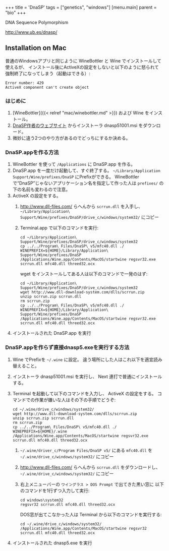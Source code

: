 +++
title = 'DnaSP'
tags = ["genetics", "windows"]
[menu.main]
  parent = "bio"
+++

DNA Sequence Polymorphism

<http://www.ub.es/dnasp/>

## Installation on Mac

普通のWindowsアプリと同じように WineBottler と Wine
でインストールして使えるが、
インストール後にActiveXの設定をしないと以下のように怒られて
強制終了になってしまう（起動はできる）:

    Error number: 429
    ActiveX component can't create object

### はじめに

1.  [WineBottler]({{< relref "mac/winebottler.md" >}}) および Wine をインストール。
2.  [DnaSP作者のウェブサイト](http://www.ub.es/dnasp/) からインストーラ
    dnasp51001.msi をダウンロード。
3.  微妙に違う2つのやり方があるのでどっちにするか決める。

### DnaSP.appを作る方法

1.  WineBottler を使って `/Applications` に DnaSP.app を作る。
2.  DnaSP.app を一度だけ起動して、すぐ終了する。
    `~/Library/Application Support/Wine/prefixes/DnaSP`
    にPrefixができる。
    WineBottler で“DnaSP”じゃないアプリケーション名を指定して作った人は
    `prefixes/` の下の名前も変わるので注意。
3.  ActiveX の設定をする。
    1.  <http://www.dll-files.com/> らへんから
        `scrrun.dll` を入手し、
        `~/Library/Application\ Support/Wine/prefixes/DnaSP/drive_c/windows/system32/`
        にコピー
    2.  Terminal.app で以下のコマンドを実行:

            cd ~/Library/Application\ Support/Wine/prefixes/DnaSP/drive_c/windows/system32
            cp ../../Program\ Files/DnaSP\ v5/mfc40.dll ./
            WINEPREFIX=${HOME}/Library/Application\ Support/Wine/prefixes/DnaSP /Applications/Wine.app/Contents/MacOS/startwine regsvr32.exe scrrun.dll mfc40.dll threed32.ocx

        wget をインストールしてある人は以下のコマンドで一発のはず:

            cd ~/Library/Application\ Support/Wine/prefixes/DnaSP/drive_c/windows/system32
            wget http://www.dll-download-system.com/dlls/scrrun.zip
            unzip scrrun.zip scrrun.dll
            rm scrrun.zip
            cp ../../Program\ Files/DnaSP\ v5/mfc40.dll ./
            WINEPREFIX=${HOME}/Library/Application\ Support/Wine/prefixes/DnaSP /Applications/Wine.app/Contents/MacOS/startwine regsvr32.exe scrrun.dll mfc40.dll threed32.ocx

4.  インストールされた DnaSP.app を実行

### DnaSP.appを作らず直接dnasp5.exeを実行する方法

1.  Wine でPrefixを `~/.wine` に設定。
    違う場所にした人はこれ以下を適宜読み替えること。
2.  インストーラ dnasp51001.msi を実行し、
    Next 連打で普通にインストールする。
3.  Terminal を起動して以下のコマンドを入力し、
    ActiveX の設定をする。
    コマンドでの作業が嫌いな人はその下の手順でどうぞ:

        cd ~/.wine/drive_c/windows/system32/
        wget http://www.dll-download-system.com/dlls/scrrun.zip
        unzip scrrun.zip scrrun.dll
        rm scrrun.zip
        cp ../../Program\ Files/DnaSP\ v5/mfc40.dll ./
        WINEPREFIX=${HOME}/.wine /Applications/Wine.app/Contents/MacOS/startwine regsvr32.exe scrrun.dll mfc40.dll threed32.ocx

    1.  `~/.wine/driver_c/Program Files/DnaSP v5/` にある
        `mfc40.dll` を
        `~/.wine/drive_c/windows/system32/` にコピー
    2.  <http://www.dll-files.com/> らへんから
        `scrrun.dll` をダウンロードし、
        `~/.wine/drive_c/windows/system32/` にコピー
    3.  右上メニューバーの
        `ワイングラス > DOS Prompt` で出てきた黒い窓に
        以下のコマンドを1行ずつ入力して実行:

            cd windows\system32
            regsvr32 scrrun.dll mfc40.dll threed32.ocx

        DOS窓が出てこなかった人は Terminal から以下のコマンドを実行する:

            cd ~/.wine/drive_c/windows/system32/
            /Applications/Wine.app/Contents/MacOS/startwine regsvr32 scrrun.dll mfc40.dll threed32.ocx

4.  インストールされた dnasp5.exe を実行
